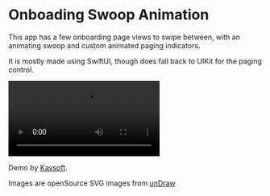 # Onboading Swoop Animation

This app has a few onboarding page views to swipe between, with an animating swoop and custom animated paging indicators. 

It is mostly made using SwiftUI, though does fall back to UIKit for the paging control. 


![](OnboadingSwoopAnimation.mov)

Demo by [Kavsoft](https://youtu.be/rCgbJf5SWQE).

Images are openSource SVG images from [unDraw](https://undraw.co/illustrations) 
